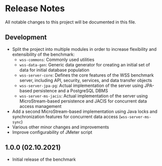 # Release Notes

All notable changes to this project will be documented in this file.

## Development

- Split the project into multiple modules in order to increase flexibility and extensibility of the benchmark:
  - `wss-commons`: Commonly used utilities
  - `wss-data-gen`: Generic data generator for creating an initial set of data for initial database population
  - `wss-server-core`: Defines the core features of the WSS benchmark server, including API, security, services, and data transfer objects
  - `wss-server-jpa-pg`: Actual implementation of the server using JPA-based persistence and a PostgreSQL DBMS
  - `wss-server-ms-jacis`: Actual implementation of the server using MicroStream-based persistence and JACIS for concurrent data access management
- Add a second MicroStream-based implementation using Java locks and synchronization features for concurrent data access (`wss-server-ms-sync`)
- Various other minor changes and improvements
- Improve configurability of JMeter script

## 1.0.0 (02.10.2021)
- Initial release of the benchmark
